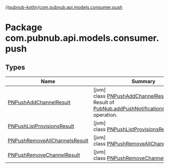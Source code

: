 //[pubnub-kotlin](../../index.md)/[com.pubnub.api.models.consumer.push](index.md)

# Package com.pubnub.api.models.consumer.push

## Types

| Name | Summary |
|---|---|
| [PNPushAddChannelResult](-p-n-push-add-channel-result/index.md) | [jvm]<br>class [PNPushAddChannelResult](-p-n-push-add-channel-result/index.md)<br>Result of [PubNub.addPushNotificationsOnChannels](../com.pubnub.api/-pub-nub/add-push-notifications-on-channels.md) operation. |
| [PNPushListProvisionsResult](-p-n-push-list-provisions-result/index.md) | [jvm]<br>class [PNPushListProvisionsResult](-p-n-push-list-provisions-result/index.md) |
| [PNPushRemoveAllChannelsResult](-p-n-push-remove-all-channels-result/index.md) | [jvm]<br>class [PNPushRemoveAllChannelsResult](-p-n-push-remove-all-channels-result/index.md) |
| [PNPushRemoveChannelResult](-p-n-push-remove-channel-result/index.md) | [jvm]<br>class [PNPushRemoveChannelResult](-p-n-push-remove-channel-result/index.md) |

